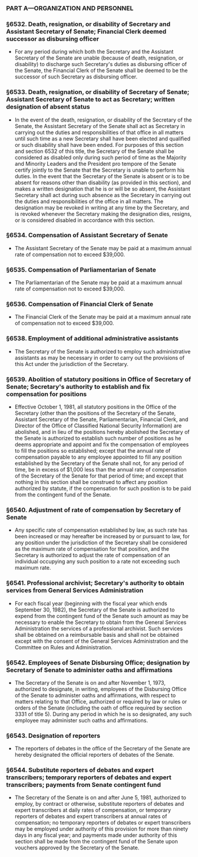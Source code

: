 ### PART A—ORGANIZATION AND PERSONNEL

### §6532. Death, resignation, or disability of Secretary and Assistant Secretary of Senate; Financial Clerk deemed successor as disbursing officer
* For any period during which both the Secretary and the Assistant Secretary of the Senate are unable (because of death, resignation, or disability) to discharge such Secretary's duties as disbursing officer of the Senate, the Financial Clerk of the Senate shall be deemed to be the successor of such Secretary as disbursing officer.

### §6533. Death, resignation, or disability of Secretary of Senate; Assistant Secretary of Senate to act as Secretary; written designation of absent status
* In the event of the death, resignation, or disability of the Secretary of the Senate, the Assistant Secretary of the Senate shall act as Secretary in carrying out the duties and responsibilities of that office in all matters until such time as a new Secretary shall have been elected and qualified or such disability shall have been ended. For purposes of this section and section 6532 of this title, the Secretary of the Senate shall be considered as disabled only during such period of time as the Majority and Minority Leaders and the President pro tempore of the Senate certify jointly to the Senate that the Secretary is unable to perform his duties. In the event that the Secretary of the Senate is absent or is to be absent for reasons other than disability (as provided in this section), and makes a written designation that he is or will be so absent, the Assistant Secretary shall act during such absence as the Secretary in carrying out the duties and responsibilities of the office in all matters. The designation may be revoked in writing at any time by the Secretary, and is revoked whenever the Secretary making the designation dies, resigns, or is considered disabled in accordance with this section.

### §6534. Compensation of Assistant Secretary of Senate
* The Assistant Secretary of the Senate may be paid at a maximum annual rate of compensation not to exceed $39,000.

### §6535. Compensation of Parliamentarian of Senate
* The Parliamentarian of the Senate may be paid at a maximum annual rate of compensation not to exceed $39,000.

### §6536. Compensation of Financial Clerk of Senate
* The Financial Clerk of the Senate may be paid at a maximum annual rate of compensation not to exceed $39,000.

### §6538. Employment of additional administrative assistants
* The Secretary of the Senate is authorized to employ such administrative assistants as may be necessary in order to carry out the provisions of this Act under the jurisdiction of the Secretary.

### §6539. Abolition of statutory positions in Office of Secretary of Senate; Secretary's authority to establish and fix compensation for positions
* Effective October 1, 1981, all statutory positions in the Office of the Secretary (other than the positions of the Secretary of the Senate, Assistant Secretary of the Senate, Parliamentarian, Financial Clerk, and Director of the Office of Classified National Security Information) are abolished, and in lieu of the positions hereby abolished the Secretary of the Senate is authorized to establish such number of positions as he deems appropriate and appoint and fix the compensation of employees to fill the positions so established; except that the annual rate of compensation payable to any employee appointed to fill any position established by the Secretary of the Senate shall not, for any period of time, be in excess of $1,000 less than the annual rate of compensation of the Secretary of the Senate for that period of time; and except that nothing in this section shall be construed to affect any position authorized by statute, if the compensation for such position is to be paid from the contingent fund of the Senate.

### §6540. Adjustment of rate of compensation by Secretary of Senate
* Any specific rate of compensation established by law, as such rate has been increased or may hereafter be increased by or pursuant to law, for any position under the jurisdiction of the Secretary shall be considered as the maximum rate of compensation for that position, and the Secretary is authorized to adjust the rate of compensation of an individual occupying any such position to a rate not exceeding such maximum rate.

### §6541. Professional archivist; Secretary's authority to obtain services from General Services Administration
* For each fiscal year (beginning with the fiscal year which ends September 30, 1982), the Secretary of the Senate is authorized to expend from the contingent fund of the Senate such amount as may be necessary to enable the Secretary to obtain from the General Services Administration the services of a professional archivist. Such services shall be obtained on a reimbursable basis and shall not be obtained except with the consent of the General Services Administration and the Committee on Rules and Administration.

### §6542. Employees of Senate Disbursing Office; designation by Secretary of Senate to administer oaths and affirmations
* The Secretary of the Senate is on and after November 1, 1973, authorized to designate, in writing, employees of the Disbursing Office of the Senate to administer oaths and affirmations, with respect to matters relating to that Office, authorized or required by law or rules or orders of the Senate (including the oath of office required by section 3331 of title 5). During any period in which he is so designated, any such employee may administer such oaths and affirmations.

### §6543. Designation of reporters
* The reporters of debates in the office of the Secretary of the Senate are hereby designated the official reporters of debates of the Senate.

### §6544. Substitute reporters of debates and expert transcribers; temporary reporters of debates and expert transcribers; payments from Senate contingent fund
* The Secretary of the Senate is on and after June 5, 1981, authorized to employ, by contract or otherwise, substitute reporters of debates and expert transcribers at daily rates of compensation, or temporary reporters of debates and expert transcribers at annual rates of compensation; no temporary reporters of debates or expert transcribers may be employed under authority of this provision for more than ninety days in any fiscal year; and payments made under authority of this section shall be made from the contingent fund of the Senate upon vouchers approved by the Secretary of the Senate.